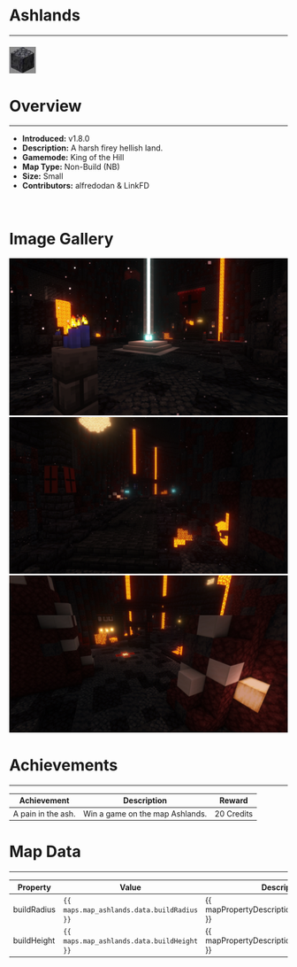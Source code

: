 # Ashlands

---

#### ![Ashlandsicon](../assets/icons/ashlands-icon.jpg)

# Overview

---

- **Introduced:** v1.8.0
- **Description:** A harsh firey hellish land.
- **Gamemode:** King of the Hill
- **Map Type:** Non-Build (NB)
- **Size:** Small
- **Contributors:** alfredodan & LinkFD

<br />

# Image Gallery

![Ashlands - Beacon](../assets/maps/ashlands/ashlands-beacon.jpg)
![Ashlands - Flank](../assets/maps/ashlands/ashlands-flank.jpg)
![Ashlands - Spawn](../assets/maps/ashlands/ashlands-spawn.jpg)

# Achievements

---

| Achievement        | Description                     | Reward     |
| ------------------ | ------------------------------- | ---------- |
| A pain in the ash. | Win a game on the map Ashlands. | 20 Credits |

# Map Data

---

| Property    | Value                                      | Description                                    |
| ----------- | ------------------------------------------ | ---------------------------------------------- |
| buildRadius | `{{ maps.map_ashlands.data.buildRadius }}` | {{ mapPropertyDescriptions.buildRadius.koth }} |
| buildHeight | `{{ maps.map_ashlands.data.buildHeight }}` | {{ mapPropertyDescriptions.buildHeight.koth }} |
